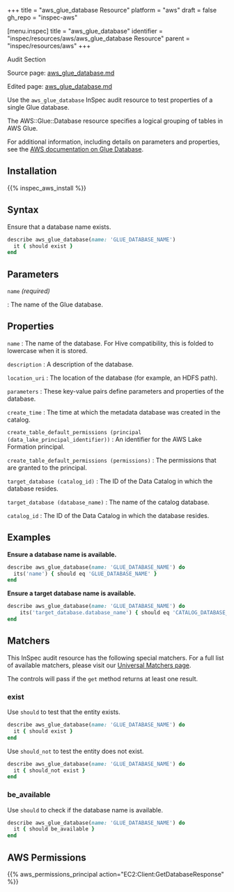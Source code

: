 +++
title = "aws_glue_database Resource"
platform = "aws"
draft = false
gh_repo = "inspec-aws"

[menu.inspec]
title = "aws_glue_database"
identifier = "inspec/resources/aws/aws_glue_database Resource"
parent = "inspec/resources/aws"
+++

<div class="admonition-note">
<p class="admonition-note-title">Audit Section</p>
<div class="admonition-note-text">
<p>Source page: <a href="https://github.com/inspec/inspec-aws/blob/main/docs/resources/aws_glue_database.md">aws_glue_database.md</a></p>
<p>Edited page: <a href="https://github.com/ianmadd/inspec-aws/blob/im/hugo/docs-chef-io/content/inspec/resources/aws_glue_database.md">aws_glue_database.md</a></p>
</div>
</div>



Use the `aws_glue_database` InSpec audit resource to test properties of a single Glue database.

The AWS::Glue::Database resource specifies a logical grouping of tables in AWS Glue.

For additional information, including details on parameters and properties, see the [AWS documentation on Glue Database](https://docs.aws.amazon.com/AWSCloudFormation/latest/UserGuide/aws-resource-glue-database.html).

## Installation

{{% inspec_aws_install %}}

## Syntax

Ensure that a database name exists.

```ruby
describe aws_glue_database(name: 'GLUE_DATABASE_NAME')
  it { should exist }
end
```

## Parameters

`name` _(required)_

: The name of the Glue database.

## Properties

`name`
: The name of the database. For Hive compatibility, this is folded to lowercase when it is stored.

`description`
: A description of the database.

`location_uri`
: The location of the database (for example, an HDFS path).

`parameters`
: These key-value pairs define parameters and properties of the database.

`create_time`
: The time at which the metadata database was created in the catalog.

`create_table_default_permissions (principal (data_lake_principal_identifier))`
: An identifier for the AWS Lake Formation principal.

`create_table_default_permissions (permissions)`
: The permissions that are granted to the principal.

`target_database (catalog_id)`
: The ID of the Data Catalog in which the database resides.

`target_database (database_name)`
: The name of the catalog database.

`catalog_id`
: The ID of the Data Catalog in which the database resides.

## Examples

**Ensure a database name is available.**

```ruby
describe aws_glue_database(name: 'GLUE_DATABASE_NAME') do
  its('name') { should eq 'GLUE_DATABASE_NAME' }
end
```

**Ensure a target database name is available.**

```ruby
describe aws_glue_database(name: 'GLUE_DATABASE_NAME') do
    its('target_database.database_name') { should eq 'CATALOG_DATABASE_NAME' }
end
```

## Matchers

This InSpec audit resource has the following special matchers. For a full list of available matchers, please visit our [Universal Matchers page](https://www.inspec.io/docs/reference/matchers/).

The controls will pass if the `get` method returns at least one result.

### exist

Use `should` to test that the entity exists.

```ruby
describe aws_glue_database(name: 'GLUE_DATABASE_NAME') do
  it { should exist }
end
```

Use `should_not` to test the entity does not exist.

```ruby
describe aws_glue_database(name: 'GLUE_DATABASE_NAME') do
  it { should_not exist }
end
```

### be_available

Use `should` to check if the database name is available.

```ruby
describe aws_glue_database(name: 'GLUE_DATABASE_NAME') do
  it { should be_available }
end
```

## AWS Permissions

{{% aws_permissions_principal action="EC2:Client:GetDatabaseResponse" %}}
